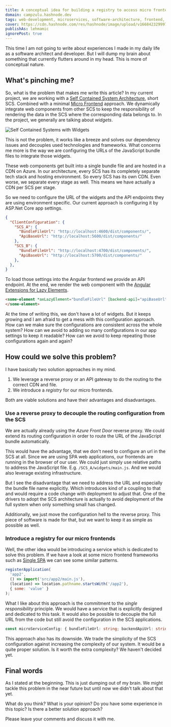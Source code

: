 ```yaml
---
title: A conceptual idea for building a registry to access micro frontends
domain: campzulu.hashnode.dev
tags: web-development, microservices, software-architecture, frontend, frontend-development, web-components
cover: https://cdn.hashnode.com/res/hashnode/image/upload/v1668423299979/YPcjXO5yK.jpg?auto=compress
publishAs: lehmamic
ignorePost: true
---
```


This time I am not going to write about experiences I made in my daily life as a software architect and developer. But I will dump my brain about something that currently flutters around in my head. This is more of conceptual nature.

## What's pinching me?

So, what is the problem that makes me write this article? In my current project, we are working with a [Self Contained System Architecture](https://scs-architecture.org/), short SCS. Combined with a minimal [Micro Frontend](https://micro-frontends.org/) approach. We dynamically integrate web components from other SCS to keep the responsibility of rendering the data in the SCS where the corresponding data belongs to. In the project, we generally are talking about *widgets*.

![Self Contained Systems with Widgets](https://cdn.hashnode.com/res/hashnode/image/upload/v1668429113017/1Yp5XUXPE.png?auto=compress)

This is not the problem, it works like a breeze and solves our dependency issues and decouples used technologies and frameworks. What concerns me more is the way we are configuring the URLs of the JavaScript bundle files to integrate those widgets.

These web components get built into a single bundle file and are hosted in a CDN on Azure. In our architecture, every SCS has its completely separate tech stack and hosting environment. So every SCS has its own CDN. Even worse, we separate every stage as well. This means we have actually a CDN per SCS per stage.

So we need to configure the URL of the widgets and the API endpoints they are using environment specific. Our current approach is configuring it by ASP.Net Core app settings.

```json
{
  "ClientConfiguration": {
    "SCS_A": {
      "BundleFileUrl": "http://localhost:4600/dist/components/",
      "ApiBaseUrl": "http://localhost:5600/dist/components/"
    },
    "SCS_B": {
      "BundleFileUrl": "http://localhost:4700/dist/components/",
      "ApiBaseUrl": "http://localhost:5700/dist/components/"
    },
  },
}
```

To load those settings into the Angular frontend we provide an API endpoint. At the end, we render the web component with the [Angular Extensions for Lazy Elements](https://angular-extensions.github.io/elements/#/home).

```html
<some-element *axLazyElement="bundleFileUrl" [backend-api]="apiBaseUrl">
</some-element>
```

At the time of writing this, we don't have a lot of widgets. But it keeps growing and I am afraid to get a mess with this configuration approach. How can we make sure the configurations are consistent across the whole system? How can we avoid to adding so many configurations in our app settings to keep it readable? How can we avoid to keep repeating those configurations again and again?

## How could we solve this problem?

I have basically two solution approaches in my mind.

1. We leverage a reverse proxy or an API gateway to do the routing to the correct CDN and file.
2. We introduce a *registry* for our micro frontends.

Both are viable solutions and have their advantages and disadvantages.

### Use a reverse proxy to decouple the routing configuration from the SCS

We are actually already using the *Azure Front Door* reverse proxy. We could extend its routing configuration in order to route the URL of the JavaScript bundle automatically.

This would have the advantage, that we don't need to configure an url in the SCS at all. Since we are using SPA web applications, our frontends are running in the browser of our user. We could just simply use relative paths to address the JavaScript file. E.g. `/SCS_A/widgets/main.js`. And we would also leverage existing infrastructure.

But I see the disadvantage that we need to address the URL and especially the bundle file name explicitly. Which introduces kind of a coupling to that and would require a code change with deployment to adjust that. One of the drivers to adopt the SCS architecture is actually to avoid deployment of the full system when only something small has changed.

Additionally, we just move the configuration hell to the reverse proxy. This piece of software is made for that, but we want to keep it as simple as possible as well.

### Introduce a registry for our micro frontends

Well, the other idea would be introducing a service which is dedicated to solve this problem. If we have a look at some micro frontend frameworks such as [Single SPA](https://single-spa.js.org/) we can see some similar patterns.

```js
registerApplication(
  'app2',
  () => import('src/app2/main.js'),
  (location) => location.pathname.startsWith('/app2'),
  { some: 'value' }
);
```

What I like about this approach is the commitment to the *single responsibility* principle. We would have a service that is explicitly designed and dedicated to this task. It would also be possible to decouple the full URL from the code but still avoid the configuration in the SCS applications.

```ts
const microServiceConfig: { bundleFileUrl: string; backendApiUrl: string; } = registry.resolveMicroFrontendConfig(key: 'scs_A_widgets');
```

This approach also has its downside. We trade the simplicity of the SCS configuration against increasing the complexity of our system. It would be a quite proper solution. Is it worth the extra complexity? We haven't decided yet.

## Final words

As I stated at the beginning. This is just dumping out of my brain. We might tackle this problem in the near future but until now we didn't talk about that yet.

What do you think? What is your opinion? Do you have some experience in this topic? Is there a better solution approach?

Please leave your comments and discuss it with me.
